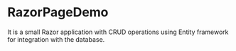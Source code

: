 # RazorPageDemo
It is a small Razor application with CRUD operations using Entity framework for integration with the database.
